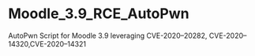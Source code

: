 # Moodle_3.9_RCE_AutoPwn
AutoPwn Script for Moodle 3.9 leveraging CVE-2020–20282, CVE-2020–14320,CVE-2020–14321
